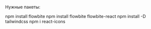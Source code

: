 Нужные пакеты:

npm install flowbite
npm install flowbite flowbite-react
npm install -D tailwindcss
npm i react-icons